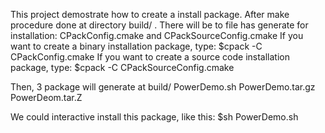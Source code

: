This project demostrate how to create a install package.
After make procedure done at directory build/ .
There will be to file has generate for installation:
CPackConfig.cmake and CPackSourceConfig.cmake
If you want to create a binary installation package, type:
    $cpack -C CPackConfig.cmake
If you want to create a source code installation package, type:
    $cpack -C CPackSourceConfig.cmake

Then, 3 package will generate at build/
    PowerDemo.sh
    PowerDemo.tar.gz
    PowerDeom.tar.Z

We could interactive install this package, like this:
    $sh PowerDemo.sh